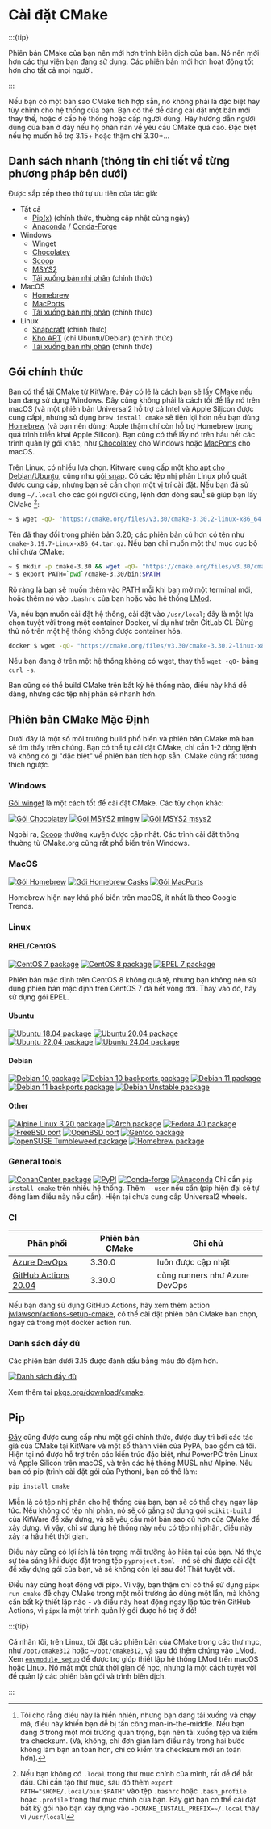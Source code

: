 # Cài đặt CMake

:::{tip}

Phiên bản CMake của bạn nên mới hơn trình biên dịch của bạn. Nó nên mới hơn các thư viện bạn đang sử dụng. Các phiên bản mới hơn hoạt động tốt hơn cho tất cả mọi người.

:::

Nếu bạn có một bản sao CMake tích hợp sẵn, nó không phải là đặc biệt hay tùy chỉnh cho hệ thống của bạn. Bạn có thể dễ dàng cài đặt một bản mới thay thế, hoặc ở cấp hệ thống hoặc cấp người dùng. Hãy hướng dẫn người dùng của bạn ở đây nếu họ phàn nàn về yêu cầu CMake quá cao. Đặc biệt nếu họ muốn hỗ trợ 3.15+ hoặc thậm chí 3.30+...

## Danh sách nhanh (thông tin chi tiết về từng phương pháp bên dưới)

Được sắp xếp theo thứ tự ưu tiên của tác giả:

- Tất cả
  - [Pip(x)][pypi] (chính thức, thường cập nhật cùng ngày)
  - [Anaconda][] / [Conda-Forge][]
- Windows
  - [Winget][]
  - [Chocolatey][]
  - [Scoop][]
  - [MSYS2][]
  - [Tải xuống bản nhị phân][download] (chính thức)
- MacOS
  - [Homebrew][]
  - [MacPorts][]
  - [Tải xuống bản nhị phân][download] (chính thức)
- Linux
  - [Snapcraft][snap] (chính thức)
  - [Kho APT][apt] (chỉ Ubuntu/Debian) (chính thức)
  - [Tải xuống bản nhị phân][download] (chính thức)

## Gói chính thức

Bạn có thể [tải CMake từ KitWare][download]. Đây có lẽ là cách bạn sẽ lấy CMake nếu bạn đang sử dụng Windows. Đây cũng không phải là cách tồi để lấy nó trên macOS (và một phiên bản Universal2 hỗ trợ cả Intel và Apple Silicon được cung cấp), nhưng sử dụng `brew install cmake` sẽ tiện lợi hơn nếu bạn dùng [Homebrew](https://brew.sh) (và bạn nên dùng; Apple thậm chí còn hỗ trợ Homebrew trong quá trình triển khai Apple Silicon). Bạn cũng có thể lấy nó trên hầu hết các trình quản lý gói khác, như [Chocolatey](https://chocolatey.org) cho Windows hoặc [MacPorts](https://www.macports.org) cho macOS.

Trên Linux, có nhiều lựa chọn. Kitware cung cấp một [kho apt cho Debian/Ubuntu][apt], cũng như [gói snap][snap]. Có các tệp nhị phân Linux phổ quát được cung cấp, nhưng bạn sẽ cần chọn một vị trí cài đặt. Nếu bạn đã sử dụng `~/.local` cho các gói người dùng, lệnh đơn dòng sau[^1] sẽ giúp bạn lấy CMake [^2]:

```bash
~ $ wget -qO- "https://cmake.org/files/v3.30/cmake-3.30.2-linux-x86_64.tar.gz" | tar --strip-components=1 -xz -C ~/.local
```

Tên đã thay đổi trong phiên bản 3.20; các phiên bản cũ hơn có tên như `cmake-3.19.7-Linux-x86_64.tar.gz`. Nếu bạn chỉ muốn một thư mục cục bộ chỉ chứa CMake:

```bash
~ $ mkdir -p cmake-3.30 && wget -qO- "https://cmake.org/files/v3.30/cmake-3.30.2-linux-x86_64.tar.gz" | tar --strip-components=1 -xz -C cmake-3.30
~ $ export PATH=`pwd`/cmake-3.30/bin:$PATH
```

Rõ ràng là bạn sẽ muốn thêm vào PATH mỗi khi bạn mở một terminal mới, hoặc thêm nó vào `.bashrc` của bạn hoặc vào hệ thống [LMod][].

Và, nếu bạn muốn cài đặt hệ thống, cài đặt vào `/usr/local`; đây là một lựa chọn tuyệt vời trong một container Docker, ví dụ như trên GitLab CI. Đừng thử nó trên một hệ thống không được container hóa.

```bash
docker $ wget -qO- "https://cmake.org/files/v3.30/cmake-3.30.2-linux-x86_64.tar.gz" | tar --strip-components=1 -xz -C /usr/local
```

Nếu bạn đang ở trên một hệ thống không có wget, thay thế `wget -qO-` bằng `curl -s`.

Bạn cũng có thể build CMake trên bất kỳ hệ thống nào, điều này khá dễ dàng, nhưng các tệp nhị phân sẽ nhanh hơn.

## Phiên bản CMake Mặc Định

Dưới đây là một số môi trường build phổ biến và phiên bản CMake mà bạn sẽ tìm thấy trên chúng. Bạn có thể tự cài đặt CMake, chỉ cần 1-2 dòng lệnh và không có gì "đặc biệt" về phiên bản tích hợp sẵn. CMake cũng rất tương thích ngược.

### Windows

[Gói winget][winget] là một cách tốt để cài đặt CMake. Các tùy chọn khác:

[![Gói Chocolatey](https://repology.org/badge/version-for-repo/chocolatey/cmake.svg)][chocolatey]
[![Gói MSYS2 mingw](https://repology.org/badge/version-for-repo/msys2_mingw/cmake.svg)][msys2]
[![Gói MSYS2 msys2](https://repology.org/badge/version-for-repo/msys2_msys2/cmake.svg)][msys2]

Ngoài ra, [Scoop][scoop] thường xuyên được cập nhật. Các trình cài đặt thông thường từ CMake.org cũng rất phổ biến trên Windows.

### MacOS

[![Gói Homebrew](https://repology.org/badge/version-for-repo/homebrew/cmake.svg)][homebrew]
[![Gói Homebrew Casks](https://repology.org/badge/version-for-repo/homebrew_casks/cmake.svg)][homebrew-cask]
[![Gói MacPorts](https://repology.org/badge/version-for-repo/macports/cmake.svg)][macports]

Homebrew hiện nay khá phổ biến trên macOS, ít nhất là theo Google Trends.

### Linux

#### RHEL/CentOS

[![CentOS 7 package](https://repology.org/badge/version-for-repo/centos_7/cmake.svg?minversion=3.15.0)][centos]
[![CentOS 8 package](https://repology.org/badge/version-for-repo/centos_8/cmake.svg?minversion=3.15.0)][centos]
[![EPEL 7 package](https://repology.org/badge/version-for-repo/epel_7/cmake.svg?minversion=3.15.0)][centos]

Phiên bản mặc định trên CentOS 8 không quá tệ, nhưng bạn không nên sử dụng phiên bản mặc định trên CentOS 7 đã hết vòng đời. Thay vào đó, hãy sử dụng gói EPEL.

#### Ubuntu

[![Ubuntu 18.04 package](https://repology.org/badge/version-for-repo/ubuntu_18_04/cmake.svg?minversion=3.15.0)](https://launchpad.net/ubuntu/bionic/+source/cmake)
[![Ubuntu 20.04 package](https://repology.org/badge/version-for-repo/ubuntu_20_04/cmake.svg?minversion=3.15.0)](https://launchpad.net/ubuntu/focal/+source/cmake)
[![Ubuntu 22.04 package](https://repology.org/badge/version-for-repo/ubuntu_22_04/cmake.svg?minversion=3.15.0)](https://launchpad.net/ubuntu/jammy/+source/cmake)
[![Ubuntu 24.04 package](https://repology.org/badge/version-for-repo/ubuntu_24_04/cmake.svg?minversion=3.15.0)](https://launchpad.net/ubuntu/noble/+source/cmake)

#### Debian

[![Debian 10 package](https://repology.org/badge/version-for-repo/debian_10/cmake.svg)][repology]
[![Debian 10 backports package](https://repology.org/badge/version-for-repo/debian_10_backports/cmake.svg)][repology]
[![Debian 11 package](https://repology.org/badge/version-for-repo/debian_11/cmake.svg)][repology]
[![Debian 11 backports package](https://repology.org/badge/version-for-repo/debian_11_backports/cmake.svg)][repology]
[![Debian Unstable package](https://repology.org/badge/version-for-repo/debian_unstable/cmake.svg)][repology]

#### Other

[![Alpine Linux 3.20 package](https://repology.org/badge/version-for-repo/alpine_3_20/cmake.svg)](https://pkgs.alpinelinux.org/packages?name=cmake&branch=v3.20)
[![Arch package](https://repology.org/badge/version-for-repo/arch/cmake.svg)][repology]
[![Fedora 40 package](https://repology.org/badge/version-for-repo/fedora_40/cmake.svg)][repology]
[![FreeBSD port](https://repology.org/badge/version-for-repo/freebsd/cmake.svg)][repology]
[![OpenBSD port](https://repology.org/badge/version-for-repo/openbsd/cmake.svg)][repology]
[![Gentoo package](https://repology.org/badge/version-for-repo/gentoo/cmake.svg)][repology]
[![openSUSE Tumbleweed package](https://repology.org/badge/version-for-repo/opensuse_tumbleweed/cmake.svg)][repology]
[![Homebrew package](https://repology.org/badge/version-for-repo/homebrew/cmake.svg)][homebrew]

### General tools

[![ConanCenter package](https://repology.org/badge/version-for-repo/conancenter/cmake.svg)][repology]
[![PyPI](https://img.shields.io/pypi/v/cmake)][pypi]
[![Conda-forge](https://img.shields.io/conda/vn/conda-forge/cmake.svg)][conda-forge]
[![Anaconda](https://anaconda.org/anaconda/cmake/badges/version.svg?style=flat)][anaconda]
Chỉ cần `pip install cmake` trên nhiều hệ thống. Thêm `--user` nếu cần (pip hiện đại sẽ tự động làm điều này nếu cần). Hiện tại chưa cung cấp Universal2 wheels.

### CI

| Phân phối                                                                                                                            | Phiên bản CMake | Ghi chú                                                      |
| ------------------------------------------------------------------------------------------------------------------------------------ | --------------- | ------------------------------------------------------------ |
| [Azure DevOps](https://docs.microsoft.com/en-us/azure/devops/pipelines/agents/hosted?view=azure-devops#use-a-microsoft-hosted-agent) | 3.30.0          | luôn được cập nhật                                           |
| [GitHub Actions 20.04](https://github.com/actions/virtual-environments/blob/main/images/linux/Ubuntu2004-Readme.md)                  | 3.30.0          | cùng runners như Azure DevOps                                |

Nếu bạn đang sử dụng GitHub Actions, hãy xem thêm action [jwlawson/actions-setup-cmake](https://github.com/marketplace/actions/actions-setup-cmake), có thể cài đặt phiên bản CMake bạn chọn, ngay cả trong một docker action run.

### Danh sách đầy đủ

Các phiên bản dưới 3.15 được đánh dấu bằng màu đỏ đậm hơn.

[![Danh sách đầy đủ](https://repology.org/badge/vertical-allrepos/cmake.svg?columns=3&minversion=3.15.0)][repology]

Xem thêm tại [pkgs.org/download/cmake](https://pkgs.org/download/cmake).

## Pip

[Đây][pypi] cũng được cung cấp như một gói chính thức, được duy trì bởi các tác giả của CMake tại KitWare và một số thành viên của PyPA, bao gồm cả tôi. Hiện tại nó được hỗ trợ trên các kiến trúc đặc biệt, như PowerPC trên Linux và Apple Silicon trên macOS, và trên các hệ thống MUSL như Alpine. Nếu bạn có pip (trình cài đặt gói của Python), bạn có thể làm:

```bash
pip install cmake
```
Miễn là có tệp nhị phân cho hệ thống của bạn, bạn sẽ có thể chạy ngay lập tức. Nếu không có tệp nhị phân, nó sẽ cố gắng sử dụng gói `scikit-build` của KitWare để xây dựng, và sẽ yêu cầu một bản sao cũ hơn của CMake để xây dựng. Vì vậy, chỉ sử dụng hệ thống này nếu có tệp nhị phân, điều này xảy ra hầu hết thời gian.

Điều này cũng có lợi ích là tôn trọng môi trường ảo hiện tại của bạn. Nó thực sự tỏa sáng khi được đặt trong tệp `pyproject.toml` - nó sẽ chỉ được cài đặt để xây dựng gói của bạn, và sẽ không còn lại sau đó! Thật tuyệt vời.

Điều này cũng hoạt động với pipx. Vì vậy, bạn thậm chí có thể sử dụng `pipx run cmake` để chạy CMake trong một môi trường ảo dùng một lần, mà không cần bất kỳ thiết lập nào - và điều này hoạt động ngay lập tức trên GitHub Actions, vì `pipx` là một trình quản lý gói được hỗ trợ ở đó!

:::{tip}

Cá nhân tôi, trên Linux, tôi đặt các phiên bản của CMake trong các thư mục, như `/opt/cmake312` hoặc `~/opt/cmake312`, và sau đó thêm chúng vào [LMod][]. Xem [`envmodule_setup`][envmodule_setup] để được trợ giúp thiết lập hệ thống LMod trên macOS hoặc Linux. Nó mất một chút thời gian để học, nhưng là một cách tuyệt vời để quản lý các phiên bản gói và trình biên dịch.

[envmodule_setup]: https://github.com/CLIUtils/envmodule_setup

:::

[^1]: Tôi cho rằng điều này là hiển nhiên, nhưng bạn đang tải xuống và chạy mã, điều này khiến bạn dễ bị tấn công man-in-the-middle. Nếu bạn đang ở trong một môi trường quan trọng, bạn nên tải xuống tệp và kiểm tra checksum. (Và, không, chỉ đơn giản làm điều này trong hai bước không làm bạn an toàn hơn, chỉ có kiểm tra checksum mới an toàn hơn).
[^2]: Nếu bạn không có `.local` trong thư mục chính của mình, rất dễ để bắt đầu. Chỉ cần tạo thư mục, sau đó thêm `export PATH="$HOME/.local/bin:$PATH"` vào tệp `.bashrc` hoặc `.bash_profile` hoặc `.profile` trong thư mục chính của bạn. Bây giờ bạn có thể cài đặt bất kỳ gói nào bạn xây dựng vào `-DCMAKE_INSTALL_PREFIX=~/.local` thay vì `/usr/local`!


[repology]: https://repology.org/project/cmake/versions
[lmod]: http://lmod.readthedocs.io/en/latest/
[apt]: https://apt.kitware.com/
[snap]: https://snapcraft.io/cmake
[pypi]: https://pypi.org/project/cmake/
[winget]: https://github.com/microsoft/winget-pkgs/tree/master/manifests/k/Kitware/CMake
[chocolatey]: https://chocolatey.org/packages/cmake
[scoop]: https://github.com/ScoopInstaller/Main/blob/master/bucket/cmake.json
[msys2]: https://packages.msys2.org/base/mingw-w64-cmake
[anaconda]: https://anaconda.org/anaconda/cmake
[conda-forge]: https://github.com/conda-forge/cmake-feedstock
[download]: https://cmake.org/download/
[homebrew]: https://formulae.brew.sh/formula/cmake
[homebrew-cask]: https://formulae.brew.sh/cask/cmake
[macports]: https://ports.macports.org/port/cmake/summary
[centos]: https://rpms.remirepo.net/rpmphp/zoom.php?rpm=cmake
